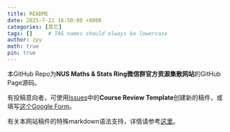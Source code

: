 ```yaml
---
title: README
date: 2025-7-22 16:50:00 +0800
categories: [其它]
tags: []     # TAG names should always be lowercase
author: zpy
math: true
pin: true
---
```

本GitHub Repo为**NUS Maths & Stats Ring微信群官方资源集散网站**的GitHub Page源码。

有投稿意向者，可使用[Issues](https://github.com/Z-Puyu/Math-Ring-Website/issues)中的**Course Review Template**创建新的稿件，或填写[这个Google Form](https://forms.gle/H9yPSHiB52qC9ks16)。

有关本网站稿件的特殊markdown语法支持，详情请参考[这里](https://chirpy.cotes.page/posts/write-a-new-post/)。
